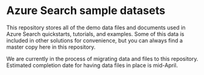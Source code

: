 # Azure Search sample datasets

This repository stores all of the demo data files and documents used in Azure Search quickstarts, tutorials, and examples. Some of this data is included in other solutions for convenience, but you can always find a master copy here in this repository.

We are currently in the process of migrating data and files to this repository. Estimated completion date for having data files in place is mid-April.

<!-- 
## Hotels data

Available in these formats: SQL Server backup (.bak) file, JSON files for upload, text-delimited in a CSV file.

Consists of 50 fictitious hotels, each associated with a small collection of rooms. The document count for indexing purposes is 50. 

Hotels data is used in the following articles:

+ LINK-TBD
+ LINK-TBD
+ LINK-TBD
+ LINK-TBD

## Cognitive search (small file set)

## Cognitive search (full file set)

## Realestate sample data



-->




